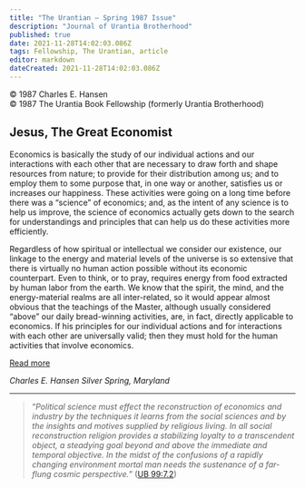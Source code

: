 ```yaml
---
title: "The Urantian — Spring 1987 Issue"
description: "Journal of Urantia Brotherhood"
published: true
date: 2021-11-28T14:02:03.086Z
tags: Fellowship, The Urantian, article
editor: markdown
dateCreated: 2021-11-28T14:02:03.086Z
---
```


<p class="v-card v-sheet theme--light grey lighten-3 px-2">© 1987 Charles E. Hansen<br>© 1987 The Urantia Book Fellowship (formerly Urantia Brotherhood)</p>

## Jesus, The Great Economist

Economics is basically the study of our individual actions and our interactions with each other that are necessary to draw forth and shape resources from nature; to provide for their distribution among us; and to employ them to some purpose that, in one way or another, satisfies us or increases our happiness. These activities were going on a long time before there was a “science” of economics; and, as the intent of any science is to help us improve, the science of economics actually gets down to the search for understandings and principles that can help us do these activities more efficiently.

Regardless of how spiritual or intellectual we consider our existence, our linkage to the energy and material levels of the universe is so extensive that there is virtually no human action possible without its economic counterpart. Even to think, or to pray, requires energy from food extracted by human labor from the earth. We know that the spirit, the mind, and the energy-material realms are all inter-related, so it would appear almost obvious that the teachings of the Master, although usually considered “above” our daily bread-winning activities, are, in fact, directly applicable to economics. If his principles for our individual actions and for interactions with each other are universally valid; then they must hold for the human activities that involve economics.

[Read more](/en/article/Charles_E_Hansen/Jesus_the_great_economist)

_Charles E. Hansen_ 
_Silver Spring, Maryland_

---

> “_Political science must effect the reconstruction of economics and industry by the techniques it learns from the social sciences and by the insights and motives supplied by religious living. In all social reconstruction religion provides a stabilizing loyalty to a transcendent object, a steadying goal beyond and above the immediate and temporal objective. In the midst of the confusions of a rapidly changing environment mortal man needs the sustenance of a far-flung cosmic perspective._” ([UB 99:7.2](/en/The_Urantia_Book/99#p7_2))

